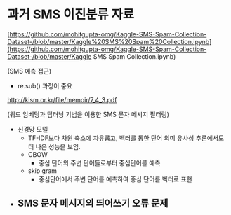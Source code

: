 # 과거 SMS 이진분류 자료

[https://github.com/mohitgupta-omg/Kaggle-SMS-Spam-Collection-Dataset-/blob/master/Kaggle%20SMS%20Spam%20Collection.ipynb](https://github.com/mohitgupta-omg/Kaggle-SMS-Spam-Collection-Dataset-/blob/master/Kaggle SMS Spam Collection.ipynb)

(SMS 예측 접근)

- re.sub() 과정이 중요



<http://kism.or.kr/file/memoir/7_4_3.pdf>

(워드 임베딩과 딥러닝 기법을 이용한 SMS 문자 메시지 필터링)

- 신경망 모델
  - TF-IDF보다 차원 축소에 자유롭고, 벡터를 통한 단어 의미 유사성 추론에서도 더 나은 성능을 보임.
  - CBOW 
    - 중심 단어의 주변 단어들로부터 중심단어를 예측
  - skip gram
    - 중심단어에서 주변 단어를 예측하여 중심 단어를 벡터로 표현
- SMS 문자 메시지의 띄어쓰기 오류 문제
  - 

